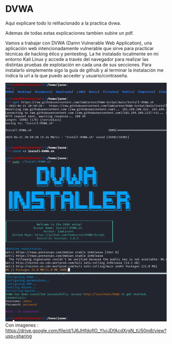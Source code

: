 # DVWA

Aqui explicare todo lo relñacionado a la practica dvwa.

Ademas de todas estas explicaciones tambien subire un pdf.

Vamos a trabajar con DVWA (Damn Vulnerable Web Application), una aplicación web intencionadamente vulnerable que sirve para practicar técnicas de hacking ético y pentesting. La he instalado localmente en mi entorno Kali Linux y accede a través del navegador para realizar las distintas pruebas de explotación en cada una de sus secciones.
Para instalarlo simplemente sigo la guia de github y al terminar la instalación me indica la url a la que puedo acceder y usuario/contraseña.

![Figura 1](./imagenes/image1.png)
![Figura 2](./imagenes/image2.png)
Con imagenes : https://drive.google.com/file/d/1J6JHfdoflO_YlvjJDfAcdXrgN_tU50m8/view?usp=sharing
